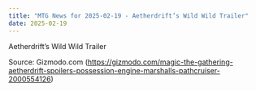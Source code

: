 ```yaml
---
title: "MTG News for 2025-02-19 - Aetherdrift’s Wild Wild Trailer"
date: 2025-02-19
---
```


Aetherdrift’s Wild Wild Trailer

Source: Gizmodo.com (https://gizmodo.com/magic-the-gathering-aetherdrift-spoilers-possession-engine-marshalls-pathcruiser-2000554126)
